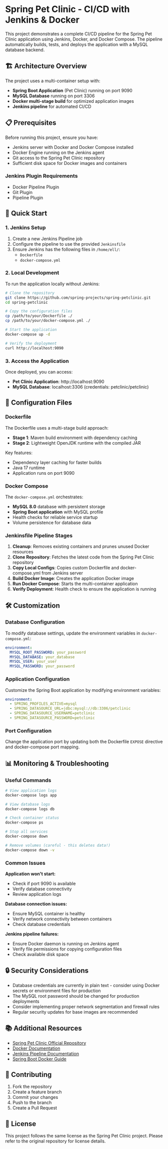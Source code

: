 # Spring Pet Clinic - CI/CD with Jenkins & Docker

This project demonstrates a complete CI/CD pipeline for the Spring Pet Clinic application using Jenkins, Docker, and Docker Compose. The pipeline automatically builds, tests, and deploys the application with a MySQL database backend.

## 🏗️ Architecture Overview

The project uses a multi-container setup with:
- **Spring Boot Application** (Pet Clinic) running on port 9090
- **MySQL Database** running on port 3306
- **Docker multi-stage build** for optimized application images
- **Jenkins pipeline** for automated CI/CD

## 📋 Prerequisites

Before running this project, ensure you have:

- Jenkins server with Docker and Docker Compose installed
- Docker Engine running on the Jenkins agent
- Git access to the Spring Pet Clinic repository
- Sufficient disk space for Docker images and containers

### Jenkins Plugin Requirements
- Docker Pipeline Plugin
- Git Plugin
- Pipeline Plugin

## 🚀 Quick Start

### 1. Jenkins Setup

1. Create a new Jenkins Pipeline job
2. Configure the pipeline to use the provided `Jenkinsfile`
3. Ensure Jenkins has the following files in `/home/ell/`:
   - `Dockerfile`
   - `docker-compose.yml`

### 2. Local Development

To run the application locally without Jenkins:

```bash
# Clone the repository
git clone https://github.com/spring-projects/spring-petclinic.git
cd spring-petclinic

# Copy the configuration files
cp /path/to/your/Dockerfile ./
cp /path/to/your/docker-compose.yml ./

# Start the application
docker-compose up -d

# Verify the deployment
curl http://localhost:9090
```

### 3. Access the Application

Once deployed, you can access:
- **Pet Clinic Application**: http://localhost:9090
- **MySQL Database**: localhost:3306 (credentials: petclinic/petclinic)

## 🔧 Configuration Files

### Dockerfile
The Dockerfile uses a multi-stage build approach:
- **Stage 1**: Maven build environment with dependency caching
- **Stage 2**: Lightweight OpenJDK runtime with the compiled JAR

Key features:
- Dependency layer caching for faster builds
- Java 17 runtime
- Application runs on port 9090

### Docker Compose
The `docker-compose.yml` orchestrates:
- **MySQL 8.0** database with persistent storage
- **Spring Boot application** with MySQL profile
- Health checks for reliable service startup
- Volume persistence for database data

### Jenkinsfile Pipeline Stages

1. **Cleanup**: Removes existing containers and prunes unused Docker resources
2. **Clone Repository**: Fetches the latest code from the Spring Pet Clinic repository
3. **Copy Local Configs**: Copies custom Dockerfile and docker-compose.yml from Jenkins server
4. **Build Docker Image**: Creates the application Docker image
5. **Run Docker Compose**: Starts the multi-container application
6. **Verify Deployment**: Health check to ensure the application is running

## 🛠️ Customization

### Database Configuration
To modify database settings, update the environment variables in `docker-compose.yml`:

```yaml
environment:
  MYSQL_ROOT_PASSWORD: your_password
  MYSQL_DATABASE: your_database
  MYSQL_USER: your_user
  MYSQL_PASSWORD: your_password
```

### Application Configuration
Customize the Spring Boot application by modifying environment variables:

```yaml
environment:
  - SPRING_PROFILES_ACTIVE=mysql
  - SPRING_DATASOURCE_URL=jdbc:mysql://db:3306/petclinic
  - SPRING_DATASOURCE_USERNAME=petclinic
  - SPRING_DATASOURCE_PASSWORD=petclinic
```

### Port Configuration
Change the application port by updating both the Dockerfile `EXPOSE` directive and docker-compose port mapping.

## 📊 Monitoring & Troubleshooting

### Useful Commands

```bash
# View application logs
docker-compose logs app

# View database logs
docker-compose logs db

# Check container status
docker-compose ps

# Stop all services
docker-compose down

# Remove volumes (careful - this deletes data!)
docker-compose down -v
```

### Common Issues

**Application won't start:**
- Check if port 9090 is available
- Verify database connectivity
- Review application logs

**Database connection issues:**
- Ensure MySQL container is healthy
- Verify network connectivity between containers
- Check database credentials

**Jenkins pipeline failures:**
- Ensure Docker daemon is running on Jenkins agent
- Verify file permissions for copying configuration files
- Check available disk space

## 🔒 Security Considerations

- Database credentials are currently in plain text - consider using Docker secrets or environment files for production
- The MySQL root password should be changed for production deployments
- Consider implementing proper network segmentation and firewall rules
- Regular security updates for base images are recommended

## 📚 Additional Resources

- [Spring Pet Clinic Official Repository](https://github.com/spring-projects/spring-petclinic)
- [Docker Documentation](https://docs.docker.com/)
- [Jenkins Pipeline Documentation](https://jenkins.io/doc/book/pipeline/)
- [Spring Boot Docker Guide](https://spring.io/guides/gs/spring-boot-docker/)

## 🤝 Contributing

1. Fork the repository
2. Create a feature branch
3. Commit your changes
4. Push to the branch
5. Create a Pull Request

## 📄 License

This project follows the same license as the Spring Pet Clinic project. Please refer to the original repository for license details.